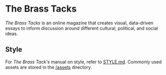 # The Brass Tacks

*The Brass Tacks* is an online magazine that creates visual, data-driven essays to inform discussion around different cultural, political, and social ideas.

## Style

For *The Brass Tack's* manual on style, refer to [STYLE.md](STYLE.md). Commonly used assets are stored in the [/assets](https://github.com/brass-tacks/brass-tacks.github.io/tree/master/assets/) directory.
